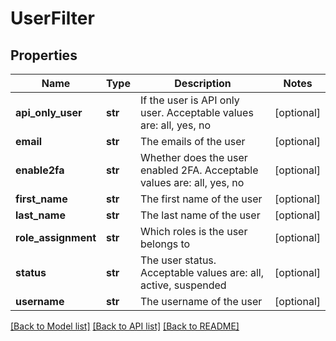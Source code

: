 # UserFilter

## Properties
Name | Type | Description | Notes
------------ | ------------- | ------------- | -------------
**api_only_user** | **str** | If the user is API only user. Acceptable values are: all, yes, no | [optional] 
**email** | **str** | The emails of the user | [optional] 
**enable2fa** | **str** | Whether does the user enabled 2FA. Acceptable values are: all, yes, no | [optional] 
**first_name** | **str** | The first name of the user | [optional] 
**last_name** | **str** | The last name of the user | [optional] 
**role_assignment** | **str** | Which roles is the user belongs to | [optional] 
**status** | **str** | The user status. Acceptable values are: all, active, suspended | [optional] 
**username** | **str** | The username of the user | [optional] 

[[Back to Model list]](../README.md#documentation-for-models) [[Back to API list]](../README.md#documentation-for-api-endpoints) [[Back to README]](../README.md)


